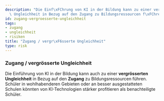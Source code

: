 ```yaml
---
description: "Die Einf\xFChrung von KI in der Bildung kann zu einer vergr\xF6sserten\
  \ Ungleichheit in Bezug auf den Zugang zu Bildungsressourcen f\xFChren."
id: zugang-vergroesserte-ungleichheit
tags:
- zugang
- ungleichheit
- risiken
title: "Zugang / vergr\xF6sserte Ungleichheit"
type: risk
---
```



### Zugang / vergrösserte Ungleichheit

Die Einführung von KI in der Bildung kann auch zu einer **vergrösserten Ungleichheit** in Bezug auf den **Zugang** zu Bildungsressourcen führen. Schüler in wohlhabenderen Gebieten oder an besser ausgestatteten Schulen könnten von KI-Technologien stärker profitieren als benachteiligte Schüler.
